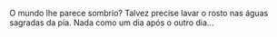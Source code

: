 O mundo lhe parece sombrio? Talvez precise lavar o rosto nas águas sagradas da pia. 
Nada como um dia após o outro dia...
